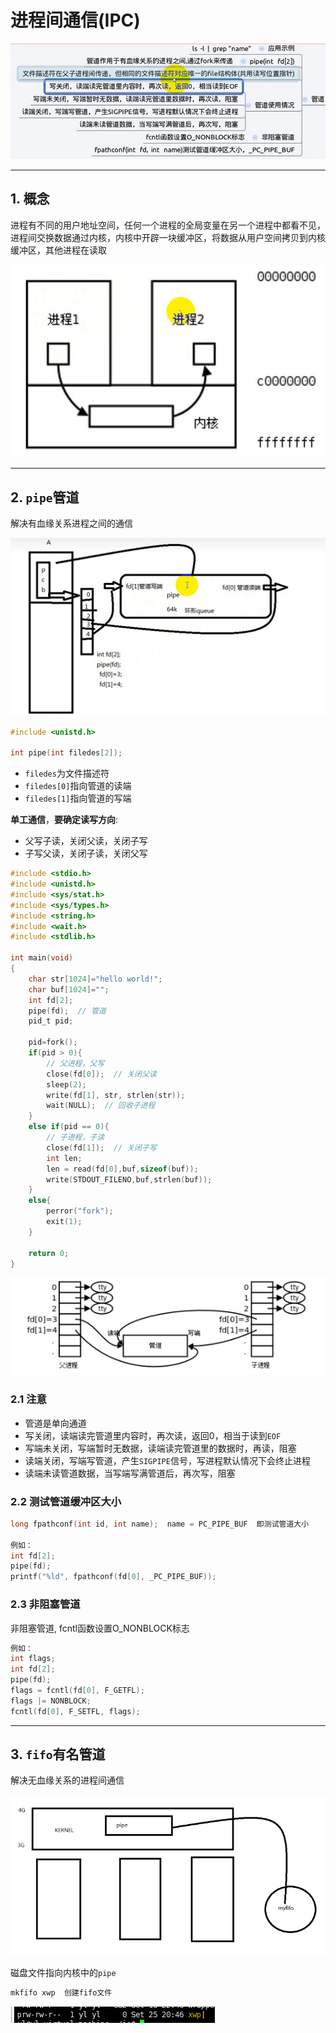 # 进程间通信(IPC)

![管道](images/2023-09-24-20-38-28.png)

---

## 1. 概念

进程有不同的用户地址空间，任何一个进程的全局变量在另一个进程中都看不见，进程间交换数据通过内核，内核中开辟一块缓冲区，将数据从用户空间拷贝到内核缓冲区，其他进程在读取

![进程间通信](images/2023-09-22-22-26-43.png)

---

## 2. `pipe`管道

解决有血缘关系进程之间的通信

![管道](images/2023-09-22-22-51-56.png)

```c
#include <unistd.h>

int pipe(int filedes[2]);
```

* `filedes`为文件描述符
* `filedes[0]`指向管道的读端
* `filedes[1]`指向管道的写端

**单工通信**，**要确定读写方向**:

* 父写子读，关闭父读，关闭子写
* 子写父读，关闭子读，关闭父写

```c
#include <stdio.h>
#include <unistd.h>
#include <sys/stat.h>
#include <sys/types.h>
#include <string.h>
#include <wait.h>
#include <stdlib.h>

int main(void)
{
    char str[1024]="hello world!";
    char buf[1024]="";
    int fd[2];
    pipe(fd);  // 管道
    pid_t pid;

    pid=fork();
    if(pid > 0){
        // 父进程，父写
        close(fd[0]);  // 关闭父读
        sleep(2); 
        write(fd[1], str, strlen(str));
        wait(NULL);  // 回收子进程
    }
    else if(pid == 0){
        // 子进程，子读
        close(fd[1]);  // 关闭子写
        int len;
        len = read(fd[0],buf,sizeof(buf));
        write(STDOUT_FILENO,buf,strlen(buf));
    }
    else{
        perror("fork");
        exit(1);
    }

    return 0;
}
```

![管道](images/2023-09-24-20-36-52.png)

### 2.1 注意

* 管道是单向通道
* 写关闭，读端读完管道里内容时，再次读，返回0，相当于读到`EOF`
* 写端未关闭，写端暂时无数据，读端读完管道里的数据时，再读，阻塞
* 读端关闭，写端写管道，产生`SIGPIPE`信号，写进程默认情况下会终止进程
* 读端未读管道数据，当写端写满管道后，再次写，阻塞

### 2.2 测试管道缓冲区大小

```c
long fpathconf(int id, int name);  name = PC_PIPE_BUF  即测试管道大小

例如：
int fd[2];
pipe(fd);
printf("%ld", fpathconf(fd[0], _PC_PIPE_BUF)); 
```

### 2.3 非阻塞管道

非阻塞管道, fcntl函数设置O_NONBLOCK标志

```c
例如：
int flags;
int fd[2];
pipe(fd);
flags = fcntl(fd[0], F_GETFL);
flags |= NONBLOCK;
fcntl(fd[0], F_SETFL, flags);
```

---

## 3. `fifo`有名管道

解决无血缘关系的进程间通信

![fifo](images/2023-09-25-20-42-43.png)

磁盘文件指向内核中的`pipe`

```c
mkfifo xwp  创建fifo文件
```

![mkfifo](images/2023-09-25-20-46-42.png)

```c
 
```